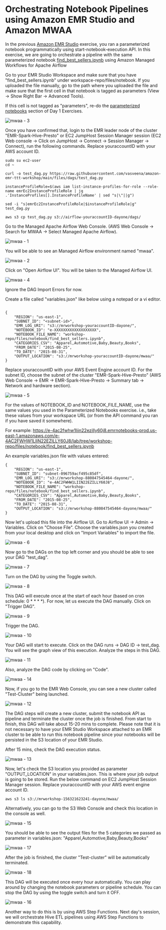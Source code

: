 # **Orchestrating Notebook Pipelines using Amazon EMR Studio and Amazon MWAA**

In the previous [Amazon EMR Studio](/day1/studio/exercise/#parameterized-notebooks) exercise, you ran a parameterized notebook programmatically using start-notebook-execution API. In this exercise, we are going to orchestrate a pipeline with the same parameterized notebook [find_best_sellers.ipynb](https://github.com/vasveena/amazon-emr-ttt-workshop/blob/main/files/notebook/find_best_sellers.ipynb) using Amazon Managed Workflows for Apache Airflow

Go to your EMR Studio Workspace and make sure that you have "find_best_sellers.ipynb" under workspace-repo/files/notebook. If you uploaded the file manually, go to the path where you uploaded the file and make sure that the first cell in that notebook is tagged as parameters (View -> Show Right Bar -> Advanced Tools).

If this cell is not tagged as "parameters", re-do the [parameterized notebooks](/day1/studio/exercise/#parameterized-notebooks) section of Day 1 Exercises.

![mwaa - 3](images/mwaa-3.png)

Once you have confirmed that, login to the EMR leader node of the cluster "EMR-Spark-Hive-Presto" or EC2 JumpHost Session Manager session (EC2 Web console -> Click on JumpHost -> Connect -> Session Manager -> Connect), run the following commands. Replace youraccountID with your AWS account ID.

```
sudo su ec2-user
cd ~

curl -o test_dag.py https://raw.githubusercontent.com/vasveena/amazon-emr-ttt-workshop/main/files/dags/test_dag.py

instanceProfileRole=$(aws iam list-instance-profiles-for-role --role-name emrEc2InstanceProfileRole | jq .'InstanceProfiles[].InstanceProfileName' | sed "s|\"||g")

sed -i "s|emrEc2InstanceProfileRole|$instanceProfileRole|g" test_dag.py

aws s3 cp test_dag.py s3://airflow-youraccountID-dayone/dags/

```

Go to the Managed Apache Airflow Web Console. (AWS Web Console -> Search for MWAA -> Select Managed Apache Airflow).

![mwaa - 1](images/mwaa-1.png)

You will be able to see an Managed Airflow environment named "mwaa".

![mwaa - 2](images/mwaa-2.png)

Click on "Open Airflow UI". You will be taken to the Managed Airflow UI.

![mwaa - 4](images/mwaa-4.png)

Ignore the DAG Import Errors for now.

Create a file called "variables.json" like below using a notepad or a vi editor.

```

{
    "REGION": "us-east-1",
    "SUBNET_ID": "<subnet-id>",
    "EMR_LOG_URI": "s3://mrworkshop-youraccountID-dayone/",
    "NOTEBOOK_ID": "e-XXXXXXXXXXXXXXXXXXX",
    "NOTEBOOK_FILE_NAME": "workshop-repo/files/notebook/find_best_sellers.ipynb",
    "CATEGORIES_CSV": "Apparel,Automotive,Baby,Beauty,Books",
    "FROM_DATE": "2015-08-25",
    "TO_DATE": "2015-08-31",
    "OUTPUT_LOCATION": "s3://mrworkshop-youraccountID-dayone/mwaa/"
}

```

Replace youraccountID with your AWS Event Engine account ID. For the subnet ID, choose the subnet of the cluster "EMR-Spark-Hive-Presto" (AWS Web Console -> EMR -> EMR-Spark-Hive-Presto -> Summary tab -> Network and hardware section).

![mwaa - 5](images/mwaa-5.png)

For the values of NOTEBOOK_ID and NOTEBOOK_FILE_NAME, use the same values you used in the Parameterized Notebooks exercise. i.e., take these values from your workspace URL (or from the API command you ran if you have saved it somewhere).

For example: https://e-4ac2fwhw1liin22ezilly60j8.emrnotebooks-prod.us-east-1.amazonaws.com/e-4AC2FWHW1LIIN22EZILLY60J8/lab/tree/workshop-repo/files/notebook/find_best_sellers.ipynb

An example variables.json file with values entered:

```
{
    "REGION": "us-east-1",
    "SUBNET_ID": "subnet-096759acf495c85df",
    "EMR_LOG_URI": "s3://mrworkshop-880847545464-dayone/",
    "NOTEBOOK_ID": "e-4AC2FWHW1LIIN22EZILLY60J8",
    "NOTEBOOK_FILE_NAME": "workshop-repo/files/notebook/find_best_sellers.ipynb",
    "CATEGORIES_CSV": "Apparel,Automotive,Baby,Beauty,Books",
    "FROM_DATE": "2015-08-25",
    "TO_DATE": "2015-08-31",
    "OUTPUT_LOCATION": "s3://mrworkshop-880847545464-dayone/mwaa/"
}

```

Now let's upload this file into the Airflow UI. Go to Airflow UI -> Admin -> Variables. Click on "Choose File". Choose the variables.json you created from your local desktop and click on "Import Variables" to import the file.

![mwaa - 6](images/mwaa-6.png)

Now go to the DAGs on the top left corner and you should be able to see your DAG "test_dag".

![mwaa - 7](images/mwaa-7.png)

Turn on the DAG by using the Toggle switch.

![mwaa - 8](images/mwaa-8.png)

This DAG will execute once at the start of each hour (based on cron schedule: 0 * * * *). For now, let us execute the DAG manually. Click on "Trigger DAG".

![mwaa - 9](images/mwaa-9.png)

Trigger the DAG.

![mwaa - 10](images/mwaa-10.png)

Your DAG will start to execute. Click on the DAG runs -> DAG ID -> test_dag. You will see the graph view of this execution. Analyze the steps in this DAG.

![mwaa - 11](images/mwaa-11.png)

Also, analyze the DAG code by clicking on "Code".

![mwaa - 14](images/mwaa-14.png)

Now, if you go to the EMR Web Console, you can see a new cluster called "Test-Cluster" being launched.

![mwaa - 12](images/mwaa-12.png)

The DAG steps will create a new cluster, submit the notebook API as pipeline and terminate the cluster once the job is finished. From start to finish, this DAG will take about 15-20 mins to complete. Please note that it is not necessary to have your EMR Studio Workspace attached to an EMR cluster to be able to run this notebook pipeline since your notebooks will be persisted in the S3 location of your EMR Studio.

After 15 mins, check the DAG execution status.

![mwaa - 13](images/mwaa-13.png)

Now, let's check the S3 location you provided as parameter "OUTPUT_LOCATION" in your variables.json. This is where your job output is going to be stored. Run the below command on EC2 JumpHost Session Manager session. Replace youraccountID with your AWS event engine account ID.

```
aws s3 ls s3://mrworkshop-156321623241-dayone/mwaa/

```

Alternatively, you can go to the S3 Web Console and check this location in the console as well.

![mwaa - 15](images/mwaa-15.png)

You should be able to see the output files for the 5 categories we passed as parameter in variables.json: "Apparel,Automotive,Baby,Beauty,Books"

![mwaa - 17](images/mwaa-17.png)

After the job is finished, the cluster "Test-cluster" will be automatically terminated.

![mwaa - 18](images/mwaa-18.png)

This DAG will be executed once every hour automatically. You can play around by changing the notebook parameters or pipeline schedule. You can stop the DAG by using the toggle switch and turn it OFF.

![mwaa - 16](images/mwaa-16.png)

Another way to do this is by using AWS Step Functions. Next day's session, we will orchestrate Hive ETL pipelines using AWS Step Functions to demonstrate this capability.
